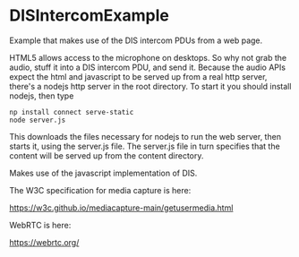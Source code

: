 # DISIntercomExample
Example that makes use of the DIS intercom PDUs from a web page.

HTML5 allows access to the microphone on desktops. So why not grab the audio,
stuff it into a DIS intercom PDU, and send it. Because the audio APIs expect
the html and javascript to be served up from a real http server, there's 
a nodejs http server in the root directory. To start it you should install
nodejs, then type

~~~~
np install connect serve-static
node server.js
~~~~

This downloads the files necessary for nodejs to run the web server, then starts
it, using the server.js file. The server.js file in turn specifies that the content
will be served up from the content directory.

Makes use of the javascript implementation of DIS.

The W3C specification for media capture is here:

https://w3c.github.io/mediacapture-main/getusermedia.html

WebRTC is here:

https://webrtc.org/
